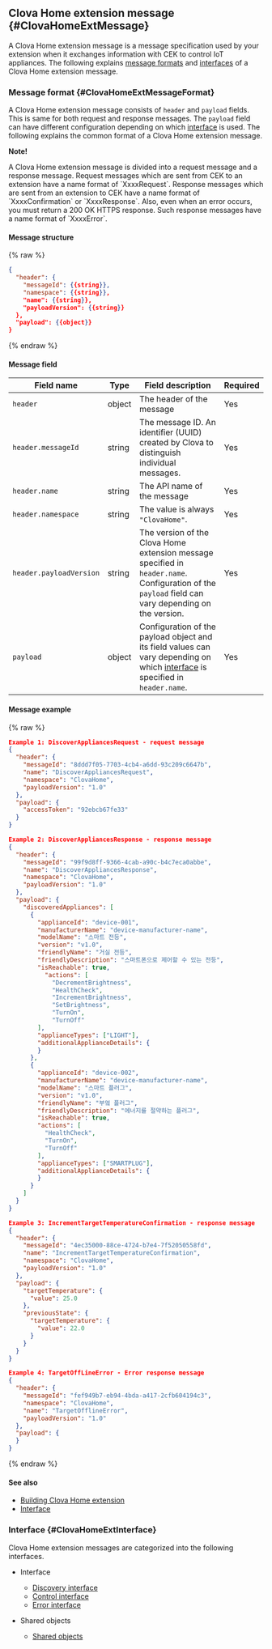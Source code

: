 ## Clova Home extension message {#ClovaHomeExtMessage}
A Clova Home extension message is a message specification used by your extension when it exchanges information with CEK to control IoT appliances. The following explains [message formats](#ClovaHomeExtMessageFormat) and [interfaces](#ClovaHomeExtInterface) of a Clova Home extension message.

### Message format {#ClovaHomeExtMessageFormat}

A Clova Home extension message consists of `header` and `payload` fields. This is same for both request and response messages. The `payload` field can have different configuration depending on which [interface](#ClovaHomeExtInterface) is used. The following explains the common format of a Clova Home extension message.

<div class="note">
  <p><strong>Note!</strong></p>
  <p>A Clova Home extension message is divided into a request message and a response message. Request messages which are sent from CEK to an extension have a name format of `XxxxRequest`. Response messages which are sent from an extension to CEK have a name format of `XxxxConfirmation` or `XxxxResponse`. Also, even when an error occurs, you must return a 200 OK HTTPS response. Such response messages have a name format of `XxxxError`.</p>
</div>

#### Message structure
{% raw %}
```json
{
  "header": {
    "messageId": {{string}},
    "namespace": {{string}},
    "name": {{string}},
    "payloadVersion": {{string}}
  },
  "payload": {{object}}
}
```
{% endraw %}


#### Message field
| Field name       | Type    | Field description                     | Required |
|---------------|---------|-----------------------------|---------|
| `header`                 | object | The header of the message                                                                                            | Yes     |
| `header.messageId`       | string | The message ID. An identifier (UUID) created by Clova to distinguish individual messages.                                         | Yes     |
| `header.name`            | string | The API name of the message                                                                                        | Yes     |
| `header.namespace`       | string | The value is always `"ClovaHome"`.                                                                     | Yes     |
| `header.payloadVersion`  | string | The version of the Clova Home extension message specified in `header.name`. Configuration of the `payload` field can vary depending on the version.  | Yes     |
| `payload`                | object | Configuration of the payload object and its field values can vary depending on which [interface](#ClovaHomeExtInterface) is specified in `header.name`.       | Yes     |

#### Message example
{% raw %}
```json
Example 1: DiscoverAppliancesRequest - request message
{
  "header": {
    "messageId": "8ddd7f05-7703-4cb4-a6dd-93c209c6647b",
    "name": "DiscoverAppliancesRequest",
    "namespace": "ClovaHome",
    "payloadVersion": "1.0"
  },
  "payload": {
    "accessToken": "92ebcb67fe33"
  }
}

Example 2: DiscoverAppliancesResponse - response message
{
  "header": {
    "messageId": "99f9d8ff-9366-4cab-a90c-b4c7eca0abbe",
    "name": "DiscoverAppliancesResponse",
    "namespace": "ClovaHome",
    "payloadVersion": "1.0"
  },
  "payload": {
    "discoveredAppliances": [
      {
        "applianceId": "device-001",
        "manufacturerName": "device-manufacturer-name",
        "modelName": "스마트 전등",
        "version": "v1.0",
        "friendlyName": "거실 전등",
        "friendlyDescription": "스마트폰으로 제어할 수 있는 전등",
        "isReachable": true,
          "actions": [
            "DecrementBrightness",
            "HealthCheck",
            "IncrementBrightness",
            "SetBrightness",
            "TurnOn",
            "TurnOff"
        ],
        "applianceTypes": ["LIGHT"],
        "additionalApplianceDetails": {
        }
      },
      {
        "applianceId": "device-002",
        "manufacturerName": "device-manufacturer-name",
        "modelName": "스마트 플러그",
        "version": "v1.0",
        "friendlyName": "부엌 플러그",
        "friendlyDescription": "에너지를 절약하는 플러그",
        "isReachable": true,
        "actions": [
          "HealthCheck",
          "TurnOn",
          "TurnOff"
        ],
        "applianceTypes": ["SMARTPLUG"],
        "additionalApplianceDetails": {
        }
      }
    ]
  }
}

Example 3: IncrementTargetTemperatureConfirmation - response message
{
  "header": {
    "messageId": "4ec35000-88ce-4724-b7e4-7f52050558fd",
    "name": "IncrementTargetTemperatureConfirmation",
    "namespace": "ClovaHome",
    "payloadVersion": "1.0"
  },
  "payload": {
    "targetTemperature": {
      "value": 25.0
    },
    "previousState": {
      "targetTemperature": {
        "value": 22.0
      }
    }
  }
}

Example 4: TargetOffLineError - Error response message
{
  "header": {
    "messageId": "fef949b7-eb94-4bda-a417-2cfb604194c3",
    "namespace": "ClovaHome",
    "name": "TargetOfflineError",
    "payloadVersion": "1.0"
  },
  "payload": {
  }
}
```
{% endraw %}

#### See also
* [Building Clova Home extension](/CEK/Guides/Build_Clova_Home_Extension.md)
* [Interface](#ClovaHomeExtInterface)

### Interface {#ClovaHomeExtInterface}
Clova Home extension messages are categorized into the following interfaces.

* Interface
  * [Discovery interface](/CEK/References/ClovaHomeInterface/Discovery_Interfaces.md)
  * [Control interface](/CEK/References/ClovaHomeInterface/Control_Interfaces.md)
  * [Error interface](/CEK/References/ClovaHomeInterface/Error_Interfaces.md)

* Shared objects
  * [Shared objects](/CEK/References/ClovaHomeInterface/Shared_Objects.md)
